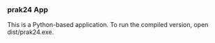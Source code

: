 ### prak24 App  
This is a Python-based application. To run the compiled version, open dist/prak24.exe.
